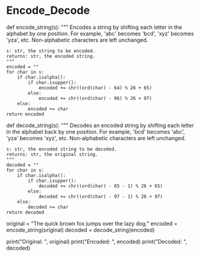 # Encode_Decode


def encode_string(s):
    """
    Encodes a string by shifting each letter in the alphabet by one position.
    For example, 'abc' becomes 'bcd', 'xyz' becomes 'yza', etc.
    Non-alphabetic characters are left unchanged.

    s: str, the string to be encoded.
    returns: str, the encoded string.
    """
    encoded = ""
    for char in s:
        if char.isalpha():
            if char.isupper():
                encoded += chr((ord(char) - 64) % 26 + 65)
            else:
                encoded += chr((ord(char) - 96) % 26 + 97)
        else:
            encoded += char
    return encoded


def decode_string(s):
    """
    Decodes an encoded string by shifting each letter in the alphabet back by one position.
    For example, 'bcd' becomes 'abc', 'yza' becomes 'xyz', etc.
    Non-alphabetic characters are left unchanged.

    s: str, the encoded string to be decoded.
    returns: str, the original string.
    """
    decoded = ""
    for char in s:
        if char.isalpha():
            if char.isupper():
                decoded += chr((ord(char) - 65 - 1) % 26 + 65)
            else:
                decoded += chr((ord(char) - 97 - 1) % 26 + 97)
        else:
            decoded += char
    return decoded




original = "The quick brown fox jumps over the lazy dog."
encoded = encode_string(original)
decoded = decode_string(encoded)

print("Original: ", original)
print("Encoded:  ", encoded)
print("Decoded:  ", decoded)
